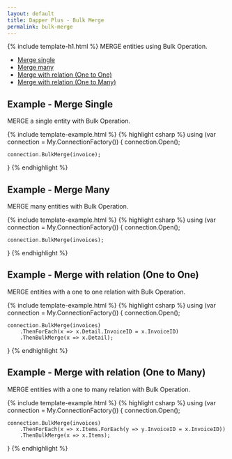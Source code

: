 ```yaml
---
layout: default
title: Dapper Plus - Bulk Merge
permalink: bulk-merge
---
```


{% include template-h1.html %}
MERGE entities using Bulk Operation.

- [Merge single](#example---merge-single)
- [Merge many](#example---merge-many)
- [Merge with relation (One to One)](#example---merge-with-relation-one-to-one)
- [Merge with relation (One to Many)](#example---merge-with-relation-one-to-many)

## Example - Merge Single
MERGE a single entity with Bulk Operation.

{% include template-example.html %} {% highlight csharp %}
using (var connection = My.ConnectionFactory())
{
    connection.Open();

    connection.BulkMerge(invoice);
}
{% endhighlight %}

## Example - Merge Many
MERGE many entities with Bulk Operation.

{% include template-example.html %} {% highlight csharp %}
using (var connection = My.ConnectionFactory())
{
    connection.Open();

    connection.BulkMerge(invoices);
}
{% endhighlight %}

## Example - Merge with relation (One to One)
MERGE entities with a one to one relation with Bulk Operation.

{% include template-example.html %} {% highlight csharp %}
using (var connection = My.ConnectionFactory())
{
    connection.Open();

	connection.BulkMerge(invoices)
		.ThenForEach(x => x.Detail.InvoiceID = x.InvoiceID)
		.ThenBulkMerge(x => x.Detail);
}
{% endhighlight %}

## Example - Merge with relation (One to Many)
MERGE entities with a one to many relation with Bulk Operation.

{% include template-example.html %} {% highlight csharp %}
using (var connection = My.ConnectionFactory())
{
    connection.Open();

	connection.BulkMerge(invoices)
		.ThenForEach(x => x.Items.ForEach(y => y.InvoiceID = x.InvoiceID))
		.ThenBulkMerge(x => x.Items);
}
{% endhighlight %}
